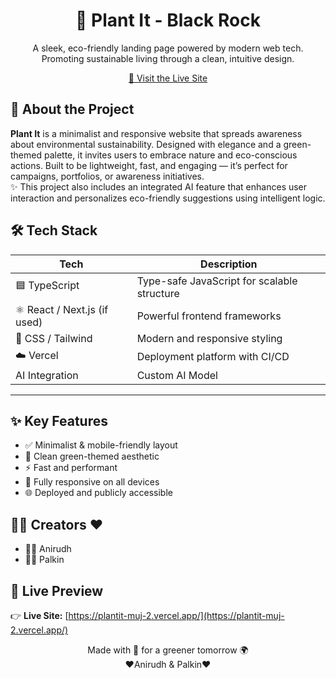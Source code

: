 <h1 align="center">🌱 Plant It - Black Rock</h1>
<p align="center">A sleek, eco-friendly landing page powered by modern web tech. Promoting sustainable living through a clean, intuitive design.</p>
<p align="center"><a href="https://plantit-muj-2.vercel.app/" target="_blank">🔗 Visit the Live Site</a></p>

## 📖 About the Project
**Plant It** is a minimalist and responsive website that spreads awareness about environmental sustainability. Designed with elegance and a green-themed palette, it invites users to embrace nature and eco-conscious actions. Built to be lightweight, fast, and engaging — it’s perfect for campaigns, portfolios, or awareness initiatives.  
✨ This project also includes an integrated AI feature that enhances user interaction and personalizes eco-friendly suggestions using intelligent logic.

## 🛠 Tech Stack

| Tech          | Description                                 |
|---------------|---------------------------------------------|
| 🟦 TypeScript  | Type-safe JavaScript for scalable structure |
| ⚛️ React / Next.js (if used) | Powerful frontend frameworks      |
| 🎨 CSS / Tailwind | Modern and responsive styling             |
| ☁️ Vercel      | Deployment platform with CI/CD              |
| AI Integration  | Custom AI Model                            |


---


## ✨ Key Features
- ✅ Minimalist & mobile-friendly layout  
- 🌿 Clean green-themed aesthetic  
- ⚡ Fast and performant  
- 📱 Fully responsive on all devices  
- 🌐 Deployed and publicly accessible


## 👨‍💻 Creators ❤️
- 🧑‍💻 Anirudh  
- 👩‍💻 Palkin

## 🚀 Live Preview
👉 **Live Site:** [https://plantit-muj-2.vercel.app/](https://plantit-muj-2.vercel.app/)

<!-- Optional Screenshot -->
<!-- ![Website Preview](./preview.png) -->

<p align="center">Made with 💚 for a greener tomorrow 🌍<br/>❤️Anirudh & Palkin❤️</p>
